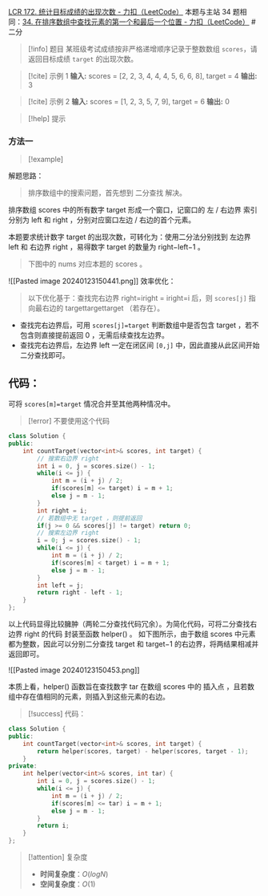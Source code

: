 [LCR 172. 统计目标成绩的出现次数 - 力扣（LeetCode）](https://leetcode.cn/problems/zai-pai-xu-shu-zu-zhong-cha-zhao-shu-zi-lcof/description/)
本题与主站 34 题相同：[34. 在排序数组中查找元素的第一个和最后一个位置 - 力扣（LeetCode）](https://leetcode.cn/problems/find-first-and-last-position-of-element-in-sorted-array/description/)
#二分 
> [!info] 题目
某班级考试成绩按非严格递增顺序记录于整数数组 `scores`，请返回目标成绩 `target` 的出现次数。

> [!cite] 示例 1
> **输入:** scores = [2, 2, 3, 4, 4, 4, 5, 6, 6, 8], target = 4
**输出:** 3

> [!cite] 示例 2
> **输入:** scores = [1, 2, 3, 5, 7, 9], target = 6
**输出:** 0

> [!help] 提示
> 
### 方法一
> [!example] 

解题思路：
> 排序数组中的搜索问题，首先想到 二分查找 解决。

排序数组 scores 中的所有数字 target 形成一个窗口，记窗口的 左 / 右边界 索引分别为 left 和 right ，分别对应窗口左边 / 右边的首个元素。

本题要求统计数字 target 的出现次数，可转化为：使用二分法分别找到 左边界 left 和 右边界 right ，易得数字 target 的数量为 right−left−1 。

> 下图中的 nums 对应本题的 scores 。

![[Pasted image 20240123150441.png]]
效率优化：
> 以下优化基于：查找完右边界 right=iright = iright=i 后，则 `scores[j]` 指向最右边的 targettargettarget （若存在）。
- 查找完右边界后，可用 `scores[j]=target` 判断数组中是否包含 target ，若不包含则直接提前返回 0 ，无需后续查找左边界。
- 查找完右边界后，左边界 left 一定在闭区间 `[0,j]` 中，因此直接从此区间开始二分查找即可。

## 代码：

可将 `scores[m]=target` 情况合并至其他两种情况中。

> [!error] 不要使用这个代码
```cpp
class Solution {
public:
    int countTarget(vector<int>& scores, int target) {
        // 搜索右边界 right
        int i = 0, j = scores.size() - 1;
        while(i <= j) {
            int m = (i + j) / 2;
            if(scores[m] <= target) i = m + 1;
            else j = m - 1;
        }
        int right = i;
        // 若数组中无 target ，则提前返回
        if(j >= 0 && scores[j] != target) return 0;
        // 搜索左边界 right
        i = 0; j = scores.size() - 1;
        while(i <= j) {
            int m = (i + j) / 2;
            if(scores[m] < target) i = m + 1;
            else j = m - 1;
        }
        int left = j;
        return right - left - 1;
    }
};
```
以上代码显得比较臃肿（两轮二分查找代码冗余）。为简化代码，可将二分查找右边界 right 的代码 封装至函数 helper() 。
如下图所示，由于数组 scores 中元素都为整数，因此可以分别二分查找 target 和 target−1 的右边界，将两结果相减并返回即可。

![[Pasted image 20240123150453.png]]

本质上看，helper() 函数旨在查找数字 tar 在数组 scores 中的 插入点 ，且若数组中存在值相同的元素，则插入到这些元素的右边。

> [!success] 代码：
```cpp
class Solution {
public:
    int countTarget(vector<int>& scores, int target) {
        return helper(scores, target) - helper(scores, target - 1);
    }
private:
    int helper(vector<int>& scores, int tar) {
        int i = 0, j = scores.size() - 1;
        while(i <= j) {
            int m = (i + j) / 2;
            if(scores[m] <= tar) i = m + 1;
            else j = m - 1;
        }
        return i;
    }
};
```
> [!attention] 复杂度
> - **时间复杂度**：$O(logN)$
> - **空间复杂度**：$O(1)$

